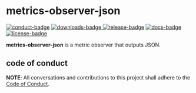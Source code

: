 # metrics-observer-json

[![conduct-badge][]][conduct] [![downloads-badge][] ![release-badge][]][crate] [![docs-badge][]][docs] [![license-badge][]](#license)

[conduct-badge]: https://img.shields.io/badge/%E2%9D%A4-code%20of%20conduct-blue.svg
[downloads-badge]: https://img.shields.io/crates/d/metrics-observer-json.svg
[release-badge]: https://img.shields.io/crates/v/metrics-observer-json.svg
[license-badge]: https://img.shields.io/crates/l/metrics-observer-json.svg
[docs-badge]: https://docs.rs/metrics-observer-json/badge.svg
[conduct]: https://github.com/metrics-rs/metrics-observer-json/blob/master/CODE_OF_CONDUCT.md
[crate]: https://crates.io/crates/metrics-observer-json
[docs]: https://docs.rs/metrics-observer-json

__metrics-observer-json__ is a metric observer that outputs JSON.

## code of conduct

**NOTE**: All conversations and contributions to this project shall adhere to the [Code of Conduct][conduct].
